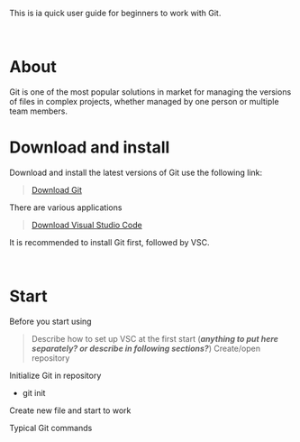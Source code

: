 This is ia quick user guide for beginners to work with Git.
<p> </p>

# About
Git is one of the most popular solutions in market for managing the versions of files in complex projects, whether managed by one person or multiple team members.

# Download and install

Download and install the latest versions of Git use the following link: 
> [Download Git](https://git-scm.com/downloads)

There are various applications
> [Download Visual Studio Code](https://code.visualstudio.com/download)

It is recommended to install Git first, followed by VSC.
<p> </p>

# Start
Before you start using 
> Describe how to set up VSC at the first start (***anything to put here separately? or describe in following sections?***)
Create/open repository


Initialize Git in repository

 - git init

Create new file and start to work

Typical Git commands